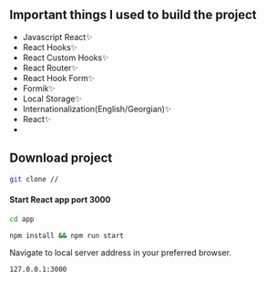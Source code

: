 ## Important things I used to build the project

- Javascript React✨
- React Hooks✨
- React Custom Hooks✨
- React Router✨
- React Hook Form✨
- Formik✨
- Local Storage✨
- Internationalization(English/Georgian)✨
- React✨
-

## Download project

```sh
git clone //
```

#### Start React app port 3000

```sh
cd app
```

```sh
npm install && npm run start
```

Navigate to local server address in
your preferred browser.

```sh
127.0.0.1:3000
```
